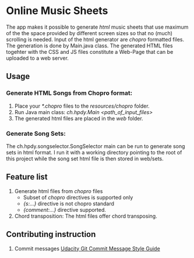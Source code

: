 # Online Music Sheets
The app makes it possible to generate _html_ music sheets that use maximum of the the space provided by different screen sizes 
so that no (much) scrolling is needed. Input of the html generator are _chopro_ formatted files.
The generation is done by Main.java class. The generated HTML files togehter with the CSS and JS files constitute a Web-Page
that can be uploaded to a web server. 

## Usage
### Generate HTML Songs from Chopro format:
1. Place your _*.chopro_ files to the _resources/chopro_ folder.
2. Run Java main class: _ch.hpdy.Main <path_of_input_files>_ 
3. The generated html files are placed in the _web_ folder.

### Generate Song Sets:
The ch.hpdy.songselector.SongSelector main can be run to generate song sets in html format. 
I run it with a working directory pointing to the root of this project while the song set html file is then stored in web/sets.

## Feature list
1. Generate html files from _chopro_ files
   - Subset of _chopro_ directives is supported only
   - _{s:...}_ directive is not chopro standard
   - _{comment:...}_ directive supported.
2. Chord transposition: The html files offer chord transposing.
 
## Contributing instruction
1. Commit messages [Udacity Git Commit Message Style Guide](https://udacity.github.io/git-styleguide/)
 
   

